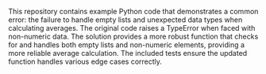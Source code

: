 This repository contains example Python code that demonstrates a common error: the failure to handle empty lists and unexpected data types when calculating averages. The original code raises a TypeError when faced with non-numeric data.  The solution provides a more robust function that checks for and handles both empty lists and non-numeric elements, providing a more reliable average calculation.  The included tests ensure the updated function handles various edge cases correctly.